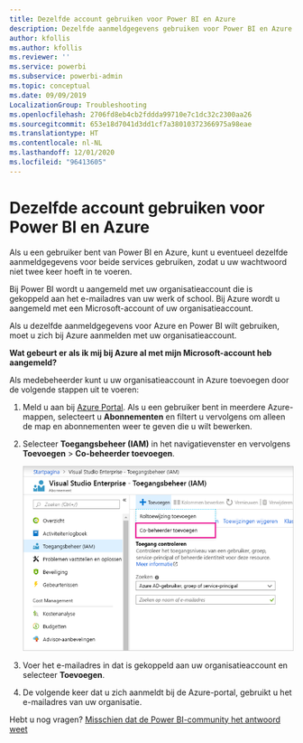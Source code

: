 ```yaml
---
title: Dezelfde account gebruiken voor Power BI en Azure
description: Dezelfde aanmeldgegevens gebruiken voor Power BI en Azure
author: kfollis
ms.author: kfollis
ms.reviewer: ''
ms.service: powerbi
ms.subservice: powerbi-admin
ms.topic: conceptual
ms.date: 09/09/2019
LocalizationGroup: Troubleshooting
ms.openlocfilehash: 2706fd8eb4cb2fddda99710e7c1dc32c2300aa26
ms.sourcegitcommit: 653e18d7041d3dd1cf7a38010372366975a98eae
ms.translationtype: HT
ms.contentlocale: nl-NL
ms.lasthandoff: 12/01/2020
ms.locfileid: "96413605"
---
```

# <a name="using-the-same-account-for-power-bi-and-azure"></a>Dezelfde account gebruiken voor Power BI en Azure

Als u een gebruiker bent van Power BI en Azure, kunt u eventueel dezelfde aanmeldgegevens voor beide services gebruiken, zodat u uw wachtwoord niet twee keer hoeft in te voeren.

Bij Power BI wordt u aangemeld met uw organisatieaccount die is gekoppeld aan het e-mailadres van uw werk of school.  Bij Azure wordt u aangemeld met een Microsoft-account of uw organisatieaccount.

Als u dezelfde aanmeldgegevens voor Azure en Power BI wilt gebruiken, moet u zich bij Azure aanmelden met uw organisatieaccount.

**Wat gebeurt er als ik mij bij Azure al met mijn Microsoft-account heb aangemeld?**

Als medebeheerder kunt u uw organisatieaccount in Azure toevoegen door de volgende stappen uit te voeren:

1. Meld u aan bij [Azure Portal](https://portal.azure.com/). Als u een gebruiker bent in meerdere Azure-mappen, selecteert u **Abonnementen** en filtert u vervolgens om alleen de map en abonnementen weer te geven die u wilt bewerken.

1. Selecteer **Toegangsbeheer (IAM)** in het navigatievenster en vervolgens **Toevoegen** \> **Co-beheerder toevoegen**.

    ![Schermopname van het toegangsbeheer waarbij Co-beheerder toevoegen is omkaderd.](media/service-admin-how-to-use-the-same-account-as-azure/add-co-administrator.png)

1. Voer het e-mailadres in dat is gekoppeld aan uw organisatieaccount en selecteer **Toevoegen**.

1. De volgende keer dat u zich aanmeldt bij de Azure-portal, gebruikt u het e-mailadres van uw organisatie.

Hebt u nog vragen? [Misschien dat de Power BI-community het antwoord weet](https://community.powerbi.com/)
